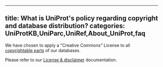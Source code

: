 
---
title: What is UniProt's policy regarding copyright and database distribution?
categories: UniProtKB,UniParc,UniRef,About_UniProt,faq
---

We have chosen to apply a "Creative Commons" License to all [copyrightable parts](https://wiki.creativecommons.org/wiki/Data#Which%5Fcomponents%5Fof%5Fdatabases%5Fare%5Fprotected%5Fby%5Fcopyright.3F) of our databases.

Please refer to our [License & disclaimer](http://www.uniprot.org/help/license) documentation.
        